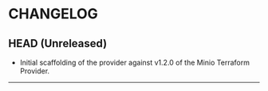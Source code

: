 CHANGELOG
=========

## HEAD (Unreleased)
* Initial scaffolding of the provider against v1.2.0 of the Minio Terraform Provider.

---
